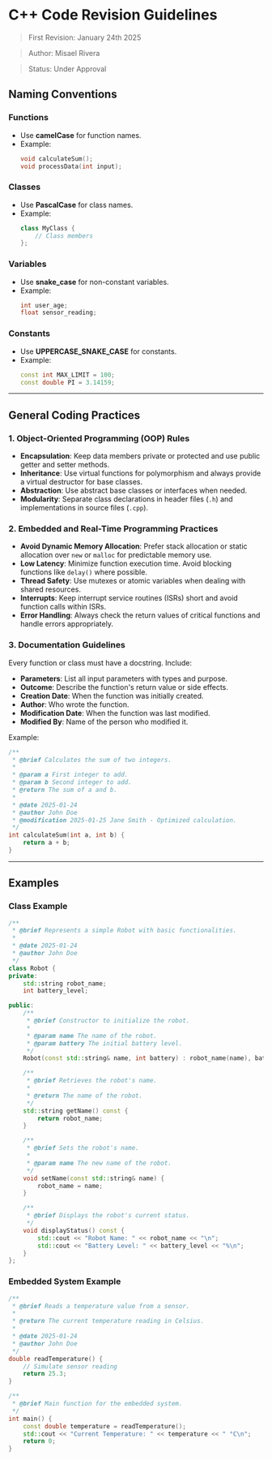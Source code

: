# C++ Code Revision Guidelines

> First Revision: January 24th 2025

> Author: Misael Rivera

> Status: Under Approval 

## Naming Conventions

### Functions
- Use **camelCase** for function names.
- Example:
  ```cpp
  void calculateSum();
  void processData(int input);
  ```

### Classes
- Use **PascalCase** for class names.
- Example:
  ```cpp
  class MyClass {
      // Class members
  };
  ```

### Variables
- Use **snake_case** for non-constant variables.
- Example:
  ```cpp
  int user_age;
  float sensor_reading;
  ```

### Constants
- Use **UPPERCASE_SNAKE_CASE** for constants.
- Example:
  ```cpp
  const int MAX_LIMIT = 100;
  const double PI = 3.14159;
  ```

---

## General Coding Practices

### 1. Object-Oriented Programming (OOP) Rules
- **Encapsulation**: Keep data members private or protected and use public getter and setter methods.
- **Inheritance**: Use virtual functions for polymorphism and always provide a virtual destructor for base classes.
- **Abstraction**: Use abstract base classes or interfaces when needed.
- **Modularity**: Separate class declarations in header files (`.h`) and implementations in source files (`.cpp`).

### 2. Embedded and Real-Time Programming Practices
- **Avoid Dynamic Memory Allocation**: Prefer stack allocation or static allocation over `new` or `malloc` for predictable memory use.
- **Low Latency**: Minimize function execution time. Avoid blocking functions like `delay()` where possible.
- **Thread Safety**: Use mutexes or atomic variables when dealing with shared resources.
- **Interrupts**: Keep interrupt service routines (ISRs) short and avoid function calls within ISRs.
- **Error Handling**: Always check the return values of critical functions and handle errors appropriately.

### 3. Documentation Guidelines
Every function or class must have a docstring. Include:
- **Parameters**: List all input parameters with types and purpose.
- **Outcome**: Describe the function's return value or side effects.
- **Creation Date**: When the function was initially created.
- **Author**: Who wrote the function.
- **Modification Date**: When the function was last modified.
- **Modified By**: Name of the person who modified it.

Example:
```cpp
/**
 * @brief Calculates the sum of two integers.
 *
 * @param a First integer to add.
 * @param b Second integer to add.
 * @return The sum of a and b.
 *
 * @date 2025-01-24
 * @author John Doe
 * @modification 2025-01-25 Jane Smith - Optimized calculation.
 */
int calculateSum(int a, int b) {
    return a + b;
}
```

---

## Examples

### Class Example
```cpp
/**
 * @brief Represents a simple Robot with basic functionalities.
 *
 * @date 2025-01-24
 * @author John Doe
 */
class Robot {
private:
    std::string robot_name;
    int battery_level;

public:
    /**
     * @brief Constructor to initialize the robot.
     *
     * @param name The name of the robot.
     * @param battery The initial battery level.
     */
    Robot(const std::string& name, int battery) : robot_name(name), battery_level(battery) {}

    /**
     * @brief Retrieves the robot's name.
     *
     * @return The name of the robot.
     */
    std::string getName() const {
        return robot_name;
    }

    /**
     * @brief Sets the robot's name.
     *
     * @param name The new name of the robot.
     */
    void setName(const std::string& name) {
        robot_name = name;
    }

    /**
     * @brief Displays the robot's current status.
     */
    void displayStatus() const {
        std::cout << "Robot Name: " << robot_name << "\n";
        std::cout << "Battery Level: " << battery_level << "%\n";
    }
};
```

### Embedded System Example
```cpp
/**
 * @brief Reads a temperature value from a sensor.
 *
 * @return The current temperature reading in Celsius.
 *
 * @date 2025-01-24
 * @author John Doe
 */
double readTemperature() {
    // Simulate sensor reading
    return 25.3;
}

/**
 * @brief Main function for the embedded system.
 */
int main() {
    const double temperature = readTemperature();
    std::cout << "Current Temperature: " << temperature << " °C\n";
    return 0;
}
